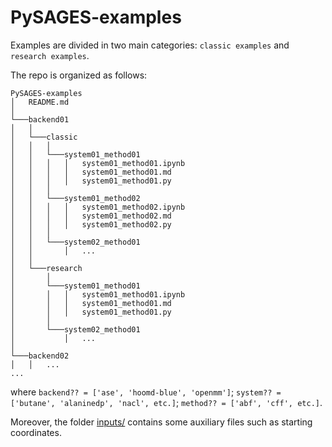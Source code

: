 
# PySAGES-examples

Examples are divided in two main categories: `classic examples` and `research examples`.

The repo is organized as follows:

```
PySAGES-examples
│   README.md
│
└───backend01
│   │
│   └───classic
│   │   │
│   │   └───system01_method01
│   │   │   │   system01_method01.ipynb
│   │   │   │   system01_method01.md
│   │   │   │   system01_method01.py
│   │   │
│   │   └───system01_method02
│   │   │   │   system01_method02.ipynb
│   │   │   │   system01_method02.md
│   │   │   │   system01_method02.py
│   │   │
│   │   └───system02_method01
│   │       │   ...
│   │
│   └───research
│       │
│       └───system01_method01
│       │   │   system01_method01.ipynb
│       │   │   system01_method01.md
│       │   │   system01_method01.py
│       │  
│       └───system02_method01
│           │   ...
│   
└───backend02
│   │   ...
...
```
where `backend?? = ['ase', 'hoomd-blue', 'openmm']`; 
`system?? = ['butane', 'alaninedp', 'nacl', etc.]`;
`method?? = ['abf', 'cff', etc.]`.


Moreover, the folder [inputs/](./inputs/) contains some auxiliary files
such as starting coordinates.



